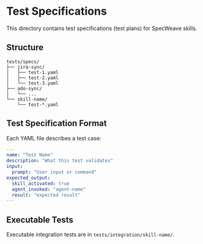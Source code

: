 # Test Specifications

This directory contains test specifications (test plans) for SpecWeave skills.

## Structure

```
tests/specs/
├── jira-sync/
│   ├── test-1.yaml
│   ├── test-2.yaml
│   └── test-3.yaml
├── ado-sync/
│   └── ...
└── skill-name/
    └── test-*.yaml
```

## Test Specification Format

Each YAML file describes a test case:

```yaml
---
name: "Test Name"
description: "What this test validates"
input:
  prompt: "User input or command"
expected_output:
  skill_activated: true
  agent_invoked: "agent-name"
  result: "expected result"
---
```

## Executable Tests

Executable integration tests are in `tests/integration/skill-name/`.
